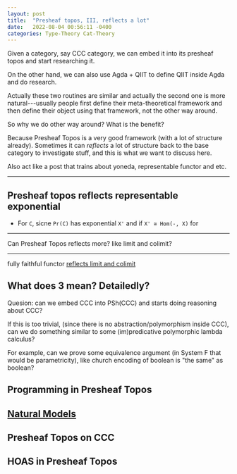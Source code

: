 ```yaml
---
layout: post
title:  "Presheaf topos, III, reflects a lot"
date:   2022-08-04 00:56:11 -0400
categories: Type-Theory Cat-Theory
---
```


Given a category, say CCC category, we can embed it into its presheaf topos and start researching it.

On the other hand, we can also use Agda + QIIT to define QIIT inside Agda and do research. 

Actually these two routines are similar and actually the second one is more natural---usually people first define their meta-theoretical framework and then define their object using that framework, not the other way around.

So why we do other way around? What is the benefit? 


Because Presheaf Topos is a very good framework (with a lot of structure already). Sometimes it can *reflects* a lot of structure back to the base category to investigate stuff, and this is what we want to discuss here.

Also act like a post that trains about yoneda, representable functor and etc.

***

## Presheaf topos reflects representable exponential

* For `C`, sicne `Pr(C)` has exponential `X'` and if `X' ≅ Hom(-, X)` for

***
Can Presheaf Topos reflects more? like limit and colimit?

***

fully faithful functor [reflects limit and colimit](https://ncatlab.org/nlab/show/full+and+faithful+functor)

## What does 3 mean? Detailedly?

Quesion: can we embed CCC into PSh(CCC) and starts doing reasoning about CCC?



If this is too trivial, (since there is no abstraction/polymorphism inside CCC), can we do something similar to some (im)predicative polymorphic lambda calculus?

For example, can we prove some equivalence argument (in System F that would be parametricity), like church encoding of boolean is "the same" as boolean?



## Programming in Presheaf Topos

## [Natural Models](https://arxiv.org/pdf/1406.3219.pdf)

## Presheaf Topos on CCC

## HOAS in Presheaf Topos